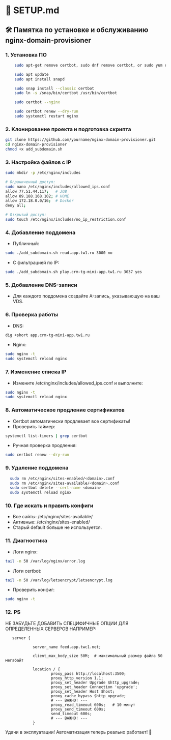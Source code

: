 # 📄 SETUP.md

## 🛠️ Памятка по установке и обслуживанию nginx-domain-provisioner

### 1. Установка ПО

```bash
    sudo apt-get remove certbot, sudo dnf remove certbot, or sudo yum remove certbot

    sudo apt update
    sudo apt install snapd

    sudo snap install --classic certbot
    sudo ln -s /snap/bin/certbot /usr/bin/certbot

    sudo certbot --nginx

    sudo certbot renew --dry-run
    sudo systemctl restart nginx 
```

### 2. Клонирование проекта и подготовка скрипта

```bash
git clone https://github.com/yourname/nginx-domain-provisioner.git
cd nginx-domain-provisioner
chmod +x add_subdomain.sh
```

### 3. Настройка файлов с IP

```bash
sudo mkdir -p /etc/nginx/includes

# Ограниченный доступ:
sudo nano /etc/nginx/includes/allowed_ips.conf
allow 77.51.44.117;   # JOB
allow 89.188.168.102; # HOME
allow 172.18.0.0/16;  # Docker
deny all;

# Открытый доступ:
sudo touch /etc/nginx/includes/no_ip_restriction.conf
```

### 4. Добавление поддомена

- Публичный:

```bash
sudo ./add_subdomain.sh read.app.tw1.ru 3000 no
```

- С фильтрацией по IP:

```bash
sudo ./add_subdomain.sh play.crm-tg-mini-app.tw1.ru 3037 yes
```

### 5. Добавление DNS-записи

- Для каждого поддомена создайте A-запись, указывающую на ваш VDS.

### 6. Проверка работы

- DNS:

```bash
dig +short app.crm-tg-mini-app.tw1.ru
```

- Nginx:

```bash
sudo nginx -t
sudo systemctl reload nginx
```

### 7. Изменение списка IP

- Измените /etc/nginx/includes/allowed_ips.conf и выполните:

```bash
sudo nginx -t
sudo systemctl reload nginx
```

### 8. Автоматическое продление сертификатов

- Certbot автоматически продлевает все сертификаты!
- Проверить таймер:

```bash
systemctl list-timers | grep certbot
```

- Ручная проверка продления:

```bash
sudo certbot renew --dry-run
```

### 9. Удаление поддомена

```bash
  sudo rm /etc/nginx/sites-enabled/<domain>.conf
  sudo rm /etc/nginx/sites-available/<domain>.conf
  sudo certbot delete --cert-name <domain>
  sudo systemctl reload nginx
```

### 10. Где искать и править конфиги

- Все сайты: /etc/nginx/sites-available/
- Активные: /etc/nginx/sites-enabled/
- Старый default больше не используется.

### 11. Диагностика

- Логи nginx:

```bash
tail -n 50 /var/log/nginx/error.log
```

- Логи certbot:

```bash
tail -n 50 /var/log/letsencrypt/letsencrypt.log
```

- Проверить конфиг:

```bash
sudo nginx -t
```

### 12. PS

НЕ ЗАБУДЬТЕ ДОБАВИТЬ СПЕЦИФИЧНЫЕ ОПЦИИ ДЛЯ ОПРЕДЕЛЕННЫХ СЕРВЕРОВ
НАПРИМЕР:

```nginx
   server {

            server_name feed.app.twc1.net;

            client_max_body_size 50M;  # максимальный размер файла 50 мегабайт

            location / {
                    proxy_pass http://localhost:3500;
                    proxy_http_version 1.1;
                    proxy_set_header Upgrade $http_upgrade;
                    proxy_set_header Connection 'upgrade';
                    proxy_set_header Host $host;
                    proxy_cache_bypass $http_upgrade;
                    # --- ВАЖНО! ---
                    proxy_read_timeout 600s;   # 10 минут
                    proxy_send_timeout 600s;
                    send_timeout 600s;
                    # --- ВАЖНО! ---
            }

```

Удачи в эксплуатации! Автоматизация теперь реально работает! 🚀
